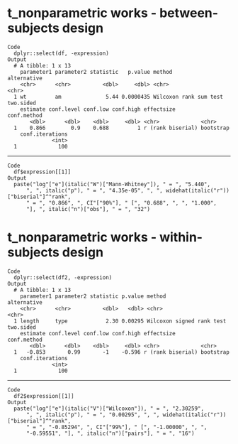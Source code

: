 # t_nonparametric works - between-subjects design

    Code
      dplyr::select(df, -expression)
    Output
      # A tibble: 1 x 13
        parameter1 parameter2 statistic   p.value method                 alternative
        <chr>      <chr>          <dbl>     <dbl> <chr>                  <chr>      
      1 wt         am              5.44 0.0000435 Wilcoxon rank sum test two.sided  
        estimate conf.level conf.low conf.high effectsize        conf.method
           <dbl>      <dbl>    <dbl>     <dbl> <chr>             <chr>      
      1    0.866        0.9    0.688         1 r (rank biserial) bootstrap  
        conf.iterations
                  <int>
      1             100

---

    Code
      df$expression[[1]]
    Output
      paste("log"["e"](italic("W")["Mann-Whitney"]), " = ", "5.440", 
          ", ", italic("p"), " = ", "4.35e-05", ", ", widehat(italic("r"))["biserial"]^"rank", 
          " = ", "0.866", ", CI"["90%"], " [", "0.688", ", ", "1.000", 
          "], ", italic("n")["obs"], " = ", "32")

# t_nonparametric works - within-subjects design

    Code
      dplyr::select(df2, -expression)
    Output
      # A tibble: 1 x 13
        parameter1 parameter2 statistic p.value method                    alternative
        <chr>      <chr>          <dbl>   <dbl> <chr>                     <chr>      
      1 length     type            2.30 0.00295 Wilcoxon signed rank test two.sided  
        estimate conf.level conf.low conf.high effectsize        conf.method
           <dbl>      <dbl>    <dbl>     <dbl> <chr>             <chr>      
      1   -0.853       0.99       -1    -0.596 r (rank biserial) bootstrap  
        conf.iterations
                  <int>
      1             100

---

    Code
      df2$expression[[1]]
    Output
      paste("log"["e"](italic("V")["Wilcoxon"]), " = ", "2.30259", 
          ", ", italic("p"), " = ", "0.00295", ", ", widehat(italic("r"))["biserial"]^"rank", 
          " = ", "-0.85294", ", CI"["99%"], " [", "-1.00000", ", ", 
          "-0.59551", "], ", italic("n")["pairs"], " = ", "16")

